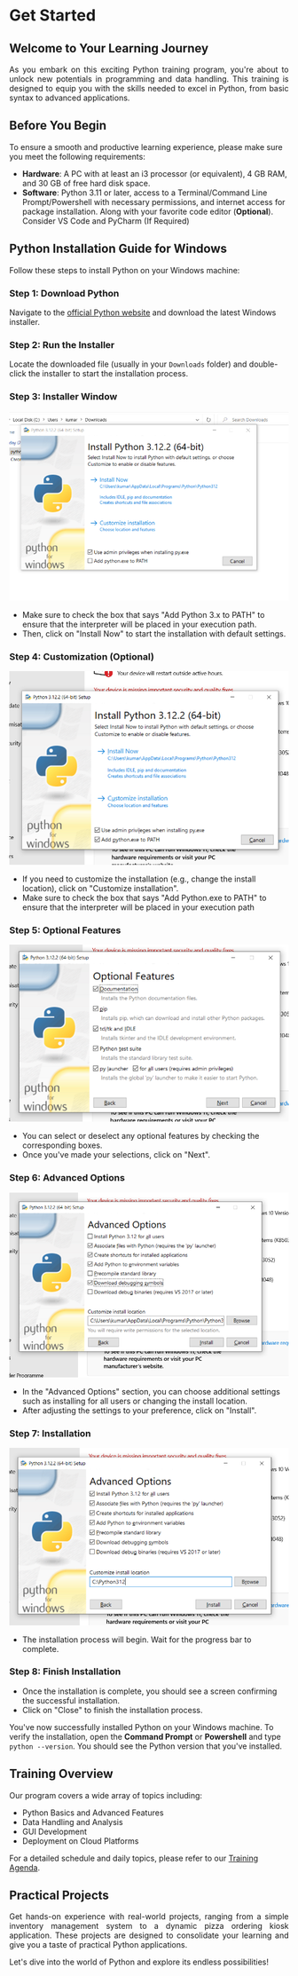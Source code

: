 # Get Started

## Welcome to Your Learning Journey

<p style="text-align: justify;">As you embark on this exciting Python training program, you're about to unlock new potentials in programming and data handling. This training is designed to equip you with the skills needed to excel in Python, from basic syntax to advanced applications.</p>

## Before You Begin

To ensure a smooth and productive learning experience, please make sure you meet the following requirements:

- **Hardware**: A PC with at least an i3 processor (or equivalent), 4 GB RAM, and 30 GB of free hard disk space.
- **Software**: Python 3.11 or later, access to a Terminal/Command Line Prompt/Powershell with necessary permissions, and internet access for package installation. Along with your favorite code editor (**Optional**). Consider VS Code and PyCharm (If Required)

## Python Installation Guide for Windows

Follow these steps to install Python on your Windows machine:

### Step 1: Download Python

Navigate to the [official Python website](https://www.python.org/downloads/windows/) and download the latest Windows installer.

### Step 2: Run the Installer

Locate the downloaded file (usually in your `Downloads` folder) and double-click the installer to start the installation process.

### Step 3: Installer Window

![Installer Window](assets/images/1.png)

- Make sure to check the box that says "Add Python 3.x to PATH" to ensure that the interpreter will be placed in your execution path.
- Then, click on "Install Now" to start the installation with default settings.

### Step 4: Customization (Optional)

![Customization](assets/images/2.png)

- If you need to customize the installation (e.g., change the install location), click on "Customize installation".
- Make sure to check the box that says "Add Python.exe to PATH" to ensure that the interpreter will be placed in your execution path

### Step 5: Optional Features

![Optional Features](assets/images/3.png)

- You can select or deselect any optional features by checking the corresponding boxes.
- Once you've made your selections, click on "Next".

### Step 6: Advanced Options

![Advanced Options](assets/images/4.png)

- In the "Advanced Options" section, you can choose additional settings such as installing for all users or changing the install location.
- After adjusting the settings to your preference, click on "Install".

### Step 7: Installation

![Installation](assets/images/5.png)

- The installation process will begin. Wait for the progress bar to complete.

### Step 8: Finish Installation

- Once the installation is complete, you should see a screen confirming the successful installation.
- Click on "Close" to finish the installation process.

You've now successfully installed Python on your Windows machine. To verify the installation, open the **Command Prompt** or **Powershell** and type `python --version`. You should see the Python version that you've installed.

## Training Overview

Our program covers a wide array of topics including:

- Python Basics and Advanced Features
- Data Handling and Analysis
- GUI Development
- Deployment on Cloud Platforms

For a detailed schedule and daily topics, please refer to our [Training Agenda](agenda.md).

## Practical Projects

<p style="text-align: justify;">Get hands-on experience with real-world projects, ranging from a simple inventory management system to a dynamic pizza ordering kiosk application. These projects are designed to consolidate your learning and give you a taste of practical Python applications.</p>

Let's dive into the world of Python and explore its endless possibilities!